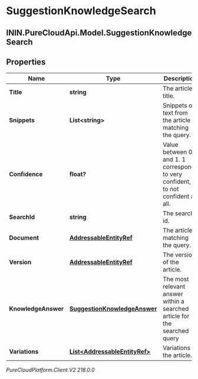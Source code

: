 # SuggestionKnowledgeSearch

## ININ.PureCloudApi.Model.SuggestionKnowledgeSearch

## Properties

|Name | Type | Description | Notes|
|------------ | ------------- | ------------- | -------------|
| **Title** | **string** | The article title. | [optional] |
| **Snippets** | **List&lt;string&gt;** | Snippets of text from the article matching the query. | [optional] |
| **Confidence** | **float?** | Value between 0 and 1. 1 corresponds to very confident, 0 to not confident at all. | [optional] |
| **SearchId** | **string** | The search id. | [optional] |
| **Document** | [**AddressableEntityRef**](AddressableEntityRef) | The article matching the query. | [optional] |
| **Version** | [**AddressableEntityRef**](AddressableEntityRef) | The version of the article. | [optional] |
| **KnowledgeAnswer** | [**SuggestionKnowledgeAnswer**](SuggestionKnowledgeAnswer) | The most relevant answer within a searched article for the searched query | [optional] |
| **Variations** | [**List&lt;AddressableEntityRef&gt;**](AddressableEntityRef) | Variations of the article. | [optional] |



_PureCloudPlatform.Client.V2 218.0.0_
